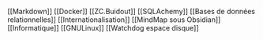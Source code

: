 [[Markdown]]
[[Docker]]
[[ZC.Buidout]]
[[SQLAchemy]]
[[Bases de données relationnelles]]
[[Internationalisation]]
[[MindMap sous Obsidian]]
[[Informatique]]
[[GNULinux]]
[[Watchdog espace disque]]
